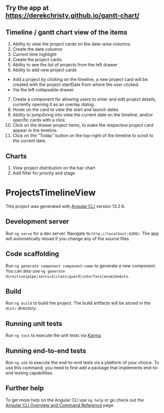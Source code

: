 ## Try the app at https://derekchristy.github.io/gantt-chart/

## Timeline / gantt chart view of the items

1. Ability to view the project cards on the date-wise columns.
2. Create the date columns
3. Current time highlight
4. Create the project cards
5. Ability to see the list of projects from the left drawer
6. Ability to add new project cards
  * Add a project by clicking on the timeline, a new project card will be created with the project startDate from where the user clicked.
  * Via the left collapsable drawer
7. Create a component for allowing users to enter and edit project details, currently opening it as an overlay dialog.
8. Hover on the card to view the start and launch dates
9. Ability to jump/bring into view the current date on the timeline, and/or specific cards with a click.
10. Click on the drawer project items, to make the respective project card appear in the timeline.
11. Click on the “Today” button on the top-right of the timeline to scroll to the current date.

## Charts

1. View project distribution on the bar chart
2. Add filter for priority and stage


# ProjectsTimelineView

This project was generated with [Angular CLI](https://github.com/angular/angular-cli) version 13.2.6.

## Development server

Run `ng serve` for a dev server. Navigate to `http://localhost:4200/`. The app will automatically reload if you change any of the source files.

## Code scaffolding

Run `ng generate component component-name` to generate a new component. You can also use `ng generate directive|pipe|service|class|guard|interface|enum|module`.

## Build

Run `ng build` to build the project. The build artifacts will be stored in the `dist/` directory.

## Running unit tests

Run `ng test` to execute the unit tests via [Karma](https://karma-runner.github.io).

## Running end-to-end tests

Run `ng e2e` to execute the end-to-end tests via a platform of your choice. To use this command, you need to first add a package that implements end-to-end testing capabilities.

## Further help

To get more help on the Angular CLI use `ng help` or go check out the [Angular CLI Overview and Command Reference](https://angular.io/cli) page.
